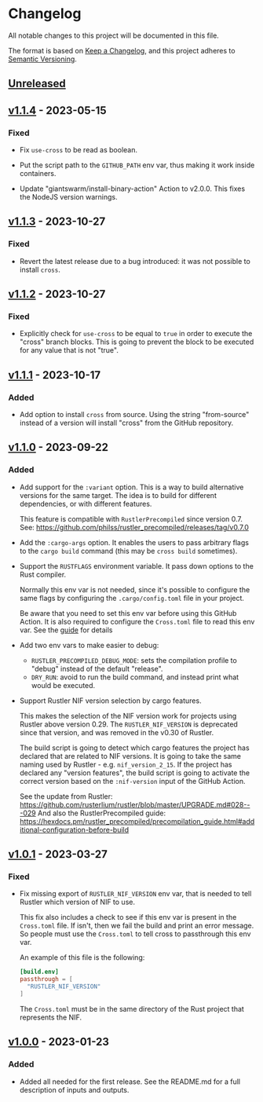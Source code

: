 # Changelog

All notable changes to this project will be documented in this file.

The format is based on [Keep a Changelog](https://keepachangelog.com/en/1.0.0/),
and this project adheres to [Semantic Versioning](https://semver.org/spec/v2.0.0.html).

## [Unreleased]

## [v1.1.4] - 2023-05-15

### Fixed

- Fix `use-cross` to be read as boolean.

- Put the script path to the `GITHUB_PATH` env var, thus making it work inside
  containers.

- Update "giantswarm/install-binary-action" Action to v2.0.0. This fixes the
  NodeJS version warnings.

## [v1.1.3] - 2023-10-27

### Fixed

- Revert the latest release due to a bug introduced: it was not possible to
  install `cross`.

## [v1.1.2] - 2023-10-27

### Fixed

- Explicitly check for `use-cross` to be equal to `true` in order to execute the
  "cross" branch blocks.
  This is going to prevent the block to be executed for any value that is not "true".

## [v1.1.1] - 2023-10-17

### Added

- Add option to install `cross` from source.
  Using the string "from-source" instead of a version will install "cross" from
  the GitHub repository.

## [v1.1.0] - 2023-09-22

### Added

- Add support for the `:variant` option. This is a way to build alternative versions
  for the same target. The idea is to build for different dependencies, or with different
  features.

  This feature is compatible with `RustlerPrecompiled` since version 0.7.
  See: https://github.com/philss/rustler_precompiled/releases/tag/v0.7.0

- Add the `:cargo-args` option. It enables the users to pass arbitrary flags
  to the `cargo build` command (this may be `cross build` sometimes).

- Support the `RUSTFLAGS` environment variable. It pass down options to the
  Rust compiler.

  Normally this env var is not needed, since it's possible to configure the
  same flags by configuring the `.cargo/config.toml` file in your project.

  Be aware that you need to set this env var before using this GitHub Action.
  It is also required to configure the `Cross.toml` file to read this env var.
  See the [guide](https://hexdocs.pm/rustler_precompiled/precompilation_guide.html)
  for details

- Add two env vars to make easier to debug:
  - `RUSTLER_PRECOMPILED_DEBUG_MODE`: sets the compilation profile to "debug" instead
    of the default "release".
  - `DRY_RUN`: avoid to run the build command, and instead print what would be executed.

- Support Rustler NIF version selection by cargo features.

  This makes the selection of the NIF version work for projects using Rustler
  above version 0.29. The `RUSTLER_NIF_VERSION` is deprecated since that version,
  and was removed in the v0.30 of Rustler.

  The build script is going to detect which cargo features the project has declared
  that are related to NIF versions. It is going to take the same naming used by
  Rustler - e.g. `nif_version_2_15`. If the project has declared any "version features",
  the build script is going to activate the correct version based on the `:nif-version`
  input of the GitHub Action.

  See the update from Rustler: https://github.com/rusterlium/rustler/blob/master/UPGRADE.md#028---029
  And also the RustlerPrecompiled guide: https://hexdocs.pm/rustler_precompiled/precompilation_guide.html#additional-configuration-before-build

## [v1.0.1] - 2023-03-27

### Fixed

- Fix missing export of `RUSTLER_NIF_VERSION` env var, that is needed to tell Rustler
  which version of NIF to use.

  This fix also includes a check to see if this env var is present in the `Cross.toml`
  file. If isn't, then we fail the build and print an error message. So people must
  use the `Cross.toml` to tell cross to passthrough this env var.

  An example of this file is the following:

  ```toml
  [build.env]
  passthrough = [
    "RUSTLER_NIF_VERSION"
  ]
  ```

  The `Cross.toml` must be in the same directory of the Rust project that represents
  the NIF.

## [v1.0.0] - 2023-01-23

### Added

- Added all needed for the first release. See the README.md for a full description
  of inputs and outputs.

[Unreleased]: https://github.com/philss/rustler-precompiled-action/compare/v1.1.4...HEAD
[v1.1.4]: https://github.com/philss/rustler-precompiled-action/compare/v1.1.3...v1.1.4
[v1.1.3]: https://github.com/philss/rustler-precompiled-action/compare/v1.1.2...v1.1.3
[v1.1.2]: https://github.com/philss/rustler-precompiled-action/compare/v1.1.1...v1.1.2
[v1.1.1]: https://github.com/philss/rustler-precompiled-action/compare/v1.1.0...v1.1.1
[v1.1.0]: https://github.com/philss/rustler-precompiled-action/compare/v1.0.1...v1.1.0
[v1.0.1]: https://github.com/philss/rustler-precompiled-action/compare/v1.0.0...v1.0.1
[v1.0.0]: https://github.com/philss/rustler-precompiled-action/releases/tag/v1.0.0
